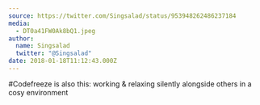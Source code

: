 ```yaml
---
source: https://twitter.com/Singsalad/status/953948262486237184
media:
  - DT0a41FW0Ak8bQ1.jpeg
author:
  name: Singsalad
  twitter: "@Singsalad"
date: 2018-01-18T11:12:43.000Z
---
```


#Codefreeze is also this: working & relaxing silently alongside others in a cosy environment
